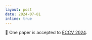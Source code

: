 ```yaml
---
layout: post
date: 2024-07-01
inline: true
---
```


📝 One paper is accepted to [ECCV 2024](https://eccv2024.ecva.net/).
